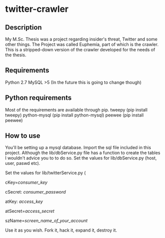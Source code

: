 twitter-crawler
===============
Description
---------------
My M.Sc. Thesis was a project regarding insider's threat, Twitter and some other things.
The Project was called Euphemia, part of which is the crawler. 
This is a stripped-down version of the crawler developed for the needs of the thesis.

Requirements
---------------
Python 2.7
MySQL >5 (In the future this is going to change though)

Python requirements
-------------------
Most of the requirements are available through pip.
tweepy (pip install tweepy)
python-mysql (pip install python-mysql)
peewee  (pip install peewee)

How to use
-----------
You'll be setting up a mysql database.
Import the sql file included in this project.
Although the lib/dbService.py file has a function to 
create the tables I wouldn't advice you to to do so.
Set the values for lib/dbService.py (host, user, paswd etc).

Set the values for lib/twitterService.py (



cKey=*consumer_key*



cSecret: *consumer_password*



atKey: *access_key*



atSecret=*access_secret*


szName=*screen_name_of_your_account*



Use it as you wish.
Fork it, hack it, expand it, destroy it. 
